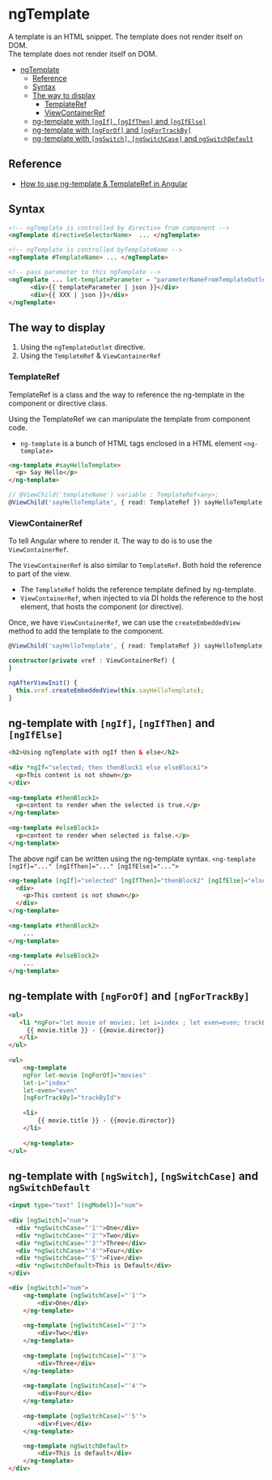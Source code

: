 # ngTemplate

A template is an HTML snippet. The template does not render itself on DOM.  
The template does not render itself on DOM.   


- [ngTemplate](#ngtemplate)
  - [Reference](#reference)
  - [Syntax](#syntax)
  - [The way to display](#the-way-to-display)
    - [TemplateRef](#templateref)
    - [ViewContainerRef](#viewcontainerref)
  - [ng-template with `[ngIf]`, `[ngIfThen]` and `[ngIfElse]`](#ng-template-with-ngif-ngifthen-and-ngifelse)
  - [ng-template with `[ngForOf]` and `[ngForTrackBy]`](#ng-template-with-ngforof-and-ngfortrackby)
  - [ng-template with `[ngSwitch]`, `[ngSwitchCase]` and `ngSwitchDefault`](#ng-template-with-ngswitch-ngswitchcase-and-ngswitchdefault)

## Reference
- [How to use ng-template & TemplateRef in Angular](https://www.tektutorialshub.com/angular/ng-template-in-angular/)


## Syntax

```html
<!-- ngTemplate is controlled by directive from component -->
<ngTemplate directiveSelectorName>  ... </ngTemplate>

<!-- ngTemplate is controlled byTemplateName -->
<ngTemplate #TemplateName> ... </ngTemplate>

<!-- pass parameter to this ngTemplate -->
<ngTemplate ... let-templateParameter = "parameterNameFromTemplateOutlet" , let-XXX =".."> 
      <div>{{ templateParameter | json }}</div>
      <div>{{ XXX | json }}</div>
</ngTemplate>
```

## The way to display 

1. Using the `ngTemplateOutlet` directive.
2. Using the `TemplateRef` & `ViewContainerRef`

### TemplateRef

TemplateRef is a class and the way to reference the ng-template in the component or directive class. 

Using the TemplateRef we can manipulate the template from component code.
- `ng-template` is a bunch of HTML tags enclosed in a HTML element `<ng-template>`
```html
<ng-template #sayHelloTemplate>
  <p> Say Hello</p>
</ng-template>
```
```typescript
// @ViewChild('templateName') variable : TemplateRef<any>;
@ViewChild('sayHelloTemplate', { read: TemplateRef }) sayHelloTemplate:TemplateRef<any>;
```

### ViewContainerRef

To tell Angular where to render it. The way to do is to use the `ViewContainerRef`.

The `ViewContainerRef` is also similar to `TemplateRef`. Both hold the reference to part of the view.

- The `TemplateRef` holds the reference template defined by ng-template.
- `ViewContainerRef`, when injected to via DI holds the reference to the host element, that hosts the component (or directive).

Once, we have `ViewContainerRef`, we can use the `createEmbeddedView` method to add the template to the component.
```typescript
@ViewChild('sayHelloTemplate', { read: TemplateRef }) sayHelloTemplate:TemplateRef<any>;

constructor(private vref : ViewContainerRef) {
}

ngAfterViewInit() {
  this.vref.createEmbeddedView(this.sayHelloTemplate);
}
```

## ng-template with `[ngIf]`, `[ngIfThen]` and `[ngIfElse]`

```html
<h2>Using ngTemplate with ngIf then & else</h2>
 
<div *ngIf="selected; then thenBlock1 else elseBlock1">
  <p>This content is not shown</p>
</div>
 
<ng-template #thenBlock1>
  <p>content to render when the selected is true.</p>
</ng-template>
 
<ng-template #elseBlock1>
  <p>content to render when selected is false.</p>
</ng-template>
```

The above ngif can be written using the ng-template syntax. `<ng-template [ngIf]="..." [ngIfThen]="..." [ngIfElse]="...">`

```html
<ng-template [ngIf]="selected" [ngIfThen]="thenBlock2" [ngIfElse]="elseBlock2">
  <div>
    <p>This content is not shown</p>
  </div>
</ng-template>
 
<ng-template #thenBlock2>
    ...
</ng-template>
 
<ng-template #elseBlock2>
    ...
</ng-template>
```

## ng-template with `[ngForOf]` and `[ngForTrackBy]`

```html
<ul>
   <li *ngFor="let movie of movies; let i=index ; let even=even; trackBy: trackById">
     {{ movie.title }} - {{movie.director}}
   </li>
</ul>
 
<ul>
    <ng-template 
    ngFor let-movie [ngForOf]="movies" 
    let-i="index" 
    let-even="even"
    [ngForTrackBy]="trackById">
    
    <li>
        {{ movie.title }} - {{movie.director}}
    </li>
    
    </ng-template>
</ul>
```

## ng-template with `[ngSwitch]`, `[ngSwitchCase]` and `ngSwitchDefault`
```html
<input type="text" [(ngModel)]="num">
 
<div [ngSwitch]="num">
  <div *ngSwitchCase="'1'">One</div>
  <div *ngSwitchCase="'2'">Two</div>
  <div *ngSwitchCase="'3'">Three</div>
  <div *ngSwitchCase="'4'">Four</div>
  <div *ngSwitchCase="'5'">Five</div>
  <div *ngSwitchDefault>This is Default</div>
</div>

<div [ngSwitch]="num">
    <ng-template [ngSwitchCase]="'1'">
        <div>One</div>
    </ng-template>
    
    <ng-template [ngSwitchCase]="'2'">
        <div>Two</div>
    </ng-template>
    
    <ng-template [ngSwitchCase]="'3'">
        <div>Three</div>
    </ng-template>
    
    <ng-template [ngSwitchCase]="'4'">
        <div>Four</div>
    </ng-template>
    
    <ng-template [ngSwitchCase]="'5'">
        <div>Five</div>
    </ng-template>

    <ng-template ngSwitchDefault>
        <div>This is default</div>
    </ng-template>
</div>
 ```